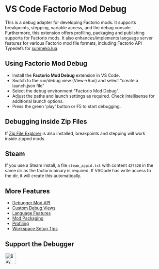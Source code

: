 # VS Code Factorio Mod Debug

This is a debug adapter for developing Factorio mods. It supports breakpoints, stepping, variable access, and the debug console. Furthermore, this extension offers profiling, packaging and publishing supports for Factorio mods. It also enhances/implements language server features for various Factorio mod file formats, including Factorio API Typedefs for [sumneko.lua](https://marketplace.visualstudio.com/items?itemName=sumneko.lua).

## Using Factorio Mod Debug

* Install the **Factorio Mod Debug** extension in VS Code.
* Switch to the run/debug view (View->Run) and select "create a launch.json file"
* Select the debug environment "Factorio Mod Debug".
* Adjust the paths and launch settings as required. Check Intellisense for additional launch options.
* Press the green 'play' button or F5 to start debugging.

## Debugging inside Zip Files

If [Zip File Explorer](https://marketplace.visualstudio.com/items?itemName=slevesque.vscode-zipexplorer) is also installed, breakpoints and stepping will work inside zipped mods.

## Steam

If you use a Steam install, a file `steam_appid.txt` with content `427520` in the same dir as the factorio binary is required. If VSCode has write access to the dir, it will create this automatically.

## More Features

  * [Debugger Mod API](doc/debugapi.md)
  * [Custom Debug Views](doc/variables.md)
  * [Language Features](doc/language.md)
  * [Mod Packaging](doc/package.md)
  * [Profiling](doc/profile.md)
  * [Workspace Setup Tips](doc/workspace.md)

## Support the Debugger

[<img height='36' style='border:0px;height:36px;' src='https://az743702.vo.msecnd.net/cdn/kofi2.png?v=2' border='0' alt='Buy Me a Coffee at ko-fi.com'/>](https://ko-fi.com/X8X41IE4T)
